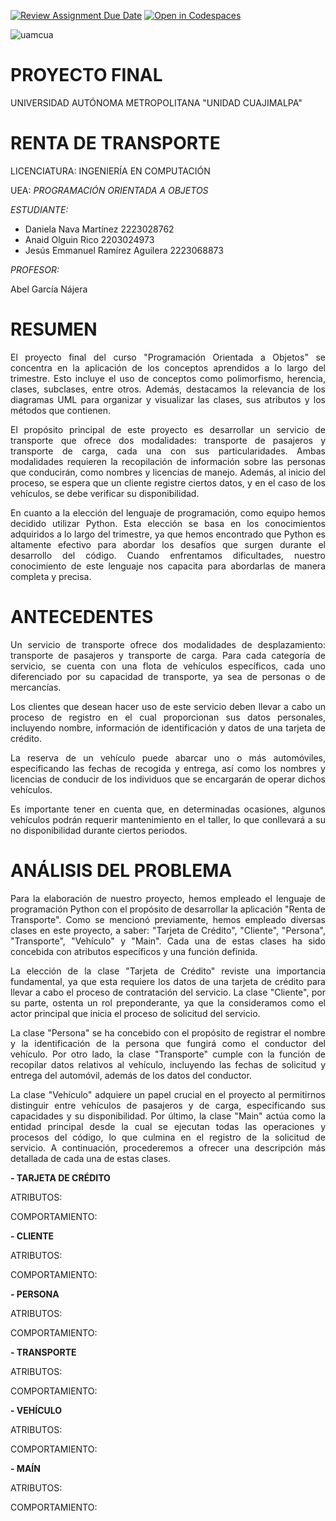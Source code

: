 [![Review Assignment Due Date](https://classroom.github.com/assets/deadline-readme-button-24ddc0f5d75046c5622901739e7c5dd533143b0c8e959d652212380cedb1ea36.svg)](https://classroom.github.com/a/XixB-tii)
[![Open in Codespaces](https://classroom.github.com/assets/launch-codespace-7f7980b617ed060a017424585567c406b6ee15c891e84e1186181d67ecf80aa0.svg)](https://classroom.github.com/open-in-codespaces?assignment_repo_id=12235114)

![uamcua](https://github.com/AGN-Teaching/practica-3-entrada-y-salida-daniii2012/assets/125592302/bdd3b460-bc5c-42c1-953e-cb74450174dd)

# PROYECTO FINAL
UNIVERSIDAD AUTÓNOMA METROPOLITANA  "UNIDAD   CUAJIMALPA"
# RENTA DE TRANSPORTE
LICENCIATURA: INGENIERÍA EN COMPUTACIÓN 


UEA: *PROGRAMACIÓN ORIENTADA A OBJETOS*



*ESTUDIANTE:*


- Daniela Nava Martínez                 2223028762
- Anaid Olguin Rico                     2203024973
- Jesús Emmanuel Ramírez Aguilera       2223068873

*PROFESOR:* 


Abel García Nájera


# RESUMEN
<p align="justify">
El proyecto final del curso "Programación Orientada a Objetos" se concentra en la aplicación de los conceptos aprendidos a lo largo del trimestre. Esto incluye el uso de conceptos como polimorfismo, herencia, clases, subclases, entre otros. Además, destacamos la relevancia de los diagramas UML para organizar y visualizar las clases, sus atributos y los métodos que contienen.
</p>

<p align="justify">
El propósito principal de este proyecto es desarrollar un servicio de transporte que ofrece dos modalidades: transporte de pasajeros y transporte de carga, cada una con sus particularidades. Ambas modalidades requieren la recopilación de información sobre las personas que conducirán, como nombres y licencias de manejo. Además, al inicio del proceso, se espera que un cliente registre ciertos datos, y en el caso de los vehículos, se debe verificar su disponibilidad.
</p>

<p align="justify">
En cuanto a la elección del lenguaje de programación, como equipo hemos decidido utilizar Python. Esta elección se basa en los conocimientos adquiridos a lo largo del trimestre, ya que hemos encontrado que Python es altamente efectivo para abordar los desafíos que surgen durante el desarrollo del código. Cuando enfrentamos dificultades, nuestro conocimiento de este lenguaje nos capacita para abordarlas de manera completa y precisa.
</p>


# ANTECEDENTES
<p align="justify">
Un servicio de transporte ofrece dos modalidades de desplazamiento: transporte de pasajeros y transporte de carga. Para cada categoría de servicio, se cuenta con una flota de vehículos específicos, cada uno diferenciado por su capacidad de transporte, ya sea de personas o de mercancías.
</p>

<p align="justify">
Los clientes que desean hacer uso de este servicio deben llevar a cabo un proceso de registro en el cual proporcionan sus datos personales, incluyendo nombre, información de identificación y datos de una tarjeta de crédito.
</p>

<p align="justify">
La reserva de un vehículo puede abarcar uno o más automóviles, especificando las fechas de recogida y entrega, así como los nombres y licencias de conducir de los individuos que se encargarán de operar dichos vehículos.
</p>

<p align="justify">
Es importante tener en cuenta que, en determinadas ocasiones, algunos vehículos podrán requerir mantenimiento en el taller, lo que conllevará a su no disponibilidad durante ciertos periodos.
</p>

# ANÁLISIS DEL PROBLEMA
<p align="justify">
Para la elaboración de nuestro proyecto, hemos empleado el lenguaje de programación Python con el propósito de desarrollar la aplicación "Renta de Transporte". Como se mencionó previamente, hemos empleado diversas clases en este proyecto, a saber: "Tarjeta de Crédito", "Cliente", "Persona", "Transporte", "Vehículo" y "Main". Cada una de estas clases ha sido concebida con atributos específicos y una función definida.
</p>

<p align="justify">
La elección de la clase "Tarjeta de Crédito" reviste una importancia fundamental, ya que esta requiere los datos de una tarjeta de crédito para llevar a cabo el proceso de contratación del servicio. La clase "Cliente", por su parte, ostenta un rol preponderante, ya que la consideramos como el actor principal que inicia el proceso de solicitud del servicio.
</p>

<p align="justify">
La clase "Persona" se ha concebido con el propósito de registrar el nombre y la identificación de la persona que fungirá como el conductor del vehículo. Por otro lado, la clase "Transporte" cumple con la función de recopilar datos relativos al vehículo, incluyendo las fechas de solicitud y entrega del automóvil, además de los datos del conductor.
</p>
  
<p align="justify">
La clase "Vehículo" adquiere un papel crucial en el proyecto al permitirnos distinguir entre vehículos de pasajeros y de carga, especificando sus capacidades y su disponibilidad. Por último, la clase "Main" actúa como la entidad principal desde la cual se ejecutan todas las operaciones y procesos del código, lo que culmina en el registro de la solicitud de servicio. A continuación, procederemos a ofrecer una descripción más detallada de cada una de estas clases.
</p>

**-	TARJETA DE CRÉDITO**

ATRIBUTOS:

COMPORTAMIENTO: 


**-	CLIENTE**

ATRIBUTOS:

COMPORTAMIENTO:


**-	PERSONA**

ATRIBUTOS:

COMPORTAMIENTO:


**-	TRANSPORTE**

ATRIBUTOS:

COMPORTAMIENTO:


**-	VEHÍCULO**

ATRIBUTOS:

COMPORTAMIENTO:


**-	MAÍN**

ATRIBUTOS:

COMPORTAMIENTO:
